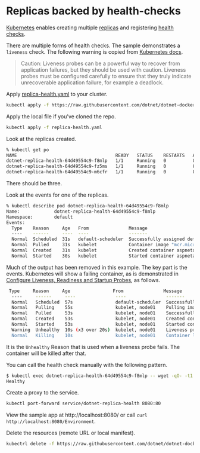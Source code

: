 # Replicas backed by health-checks

[Kubernetes](https://kubernetes.io/) enables creating multiple [replicas](https://kubernetes.io/docs/concepts/workloads/controllers/replicaset/) and registering [health checks](https://kubernetes.io/docs/tasks/configure-pod-container/configure-liveness-readiness-startup-probes/).

There are multiple forms of health checks. The sample demonstrates a `liveness` check. The following warning is copied from [Kubernetes docs](https://kubernetes.io/docs/tasks/configure-pod-container/configure-liveness-readiness-startup-probes/).

> Caution: Liveness probes can be a powerful way to recover from application failures, but they should be used with caution. Liveness probes must be configured carefully to ensure that they truly indicate unrecoverable application failure, for example a deadlock.

Apply [replica-health.yaml](replica-health.yaml) to your cluster.

```bash
kubectl apply -f https://raw.githubusercontent.com/dotnet/dotnet-docker/main/samples/kubernetes/replicas-and-health/replica-health.yaml
```

Apply the local file if you've cloned the repo.

```bash
kubectl apply -f replica-health.yaml
```

Look at the replicas created.

```bash
% kubectl get po
NAME                                     READY   STATUS    RESTARTS   AGE
dotnet-replica-health-64d49554c9-f8mlp   1/1     Running   0          8s
dotnet-replica-health-64d49554c9-fz5ms   1/1     Running   0          8s
dotnet-replica-health-64d49554c9-m6cfr   1/1     Running   0          8s
```

There should be three.

Look at the events for one of the replicas.

```bash
% kubectl describe pod dotnet-replica-health-64d49554c9-f8mlp
Name:             dotnet-replica-health-64d49554c9-f8mlp
Namespace:        default
Events:
  Type    Reason     Age   From               Message
  ----    ------     ----  ----               -------
  Normal  Scheduled  31s   default-scheduler  Successfully assigned default/dotnet-replica-health-64d49554c9-f8mlp to minikube
  Normal  Pulled     31s   kubelet            Container image "mcr.microsoft.com/dotnet/samples:aspnetapp" already present on machine
  Normal  Created    31s   kubelet            Created container aspnetapp
  Normal  Started    30s   kubelet            Started container aspnetapp
```

Much of the output has been removed in this example. The key part is the events. Kubernetes will show a failing container, as is demonstrated in [Configure Liveness, Readiness and Startup Probes](https://kubernetes.io/docs/tasks/configure-pod-container/configure-liveness-readiness-startup-probes/), as follows.

```bash
 Type     Reason     Age                From               Message
  ----     ------     ----               ----               -------
  Normal   Scheduled  57s                default-scheduler  Successfully assigned default/liveness-exec to node01
  Normal   Pulling    55s                kubelet, node01    Pulling image "registry.k8s.io/busybox"
  Normal   Pulled     53s                kubelet, node01    Successfully pulled image "registry.k8s.io/busybox"
  Normal   Created    53s                kubelet, node01    Created container liveness
  Normal   Started    53s                kubelet, node01    Started container liveness
  Warning  Unhealthy  10s (x3 over 20s)  kubelet, node01    Liveness probe failed: cat: can't open '/tmp/healthy': No such file or directory
  Normal   Killing    10s                kubelet, node01    Container liveness failed liveness probe, will be restarted
```

It is the `Unhealthy` Reason that is used when a liveness probe fails. The container will be killed after that.

You can call the health check manually with the following pattern.

```bash
$ kubectl exec dotnet-replica-health-64d49554c9-f8mlp -- wget -qO- -t1 http://localhost:80/healthz
Healthy
```

Create a proxy to the service.

```bash
kubectl port-forward service/dotnet-replica-health 8080:80
```

View the sample app at http://localhost:8080/ or call `curl http://localhost:8080/Environment`.

Delete the resources (remote URL or local manifest).

```bash
kubectrl delete -f https://raw.githubusercontent.com/dotnet/dotnet-docker/main/samples/kubernetes/replicas-and-health/replica-health.yaml
```
